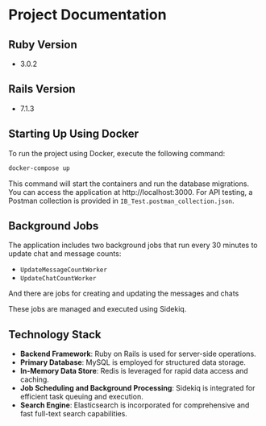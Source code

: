 # Project Documentation

## Ruby Version
- 3.0.2

## Rails Version
- 7.1.3

## Starting Up Using Docker
To run the project using Docker, execute the following command:
```bash
docker-compose up
```
This command will start the containers and run the database migrations. You can access the application at http://localhost:3000. For API testing, a Postman collection is provided in `IB_Test.postman_collection.json`.
## Background Jobs

The application includes two background jobs that run every 30 minutes to update chat and message counts:
- `UpdateMessageCountWorker`
- `UpdateChatCountWorker`

And there are jobs for creating and updating the messages and chats

These jobs are managed and executed using Sidekiq.

## Technology Stack

- **Backend Framework**: Ruby on Rails is used for server-side operations.
- **Primary Database**: MySQL is employed for structured data storage.
- **In-Memory Data Store**: Redis is leveraged for rapid data access and caching.
- **Job Scheduling and Background Processing**: Sidekiq is integrated for efficient task queuing and execution.
- **Search Engine**: Elasticsearch is incorporated for comprehensive and fast full-text search capabilities.
